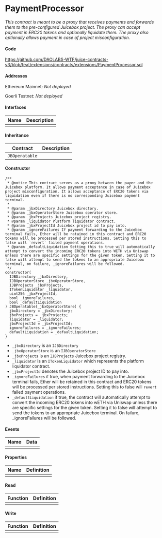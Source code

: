 # PaymentProcessor

*This contract is meant to be a proxy that receives payments and forwards them to the pre-configured Juicebox project. The proxy can accept payment in ERC20 tokens and optionally liquidate them. The proxy also optionally allows payment in case of project misconfiguration.*

#### Code

https://github.com/DAOLABS-WTF/juice-contracts-v3/blob/feat/extensions/contracts/extensions/PaymentProcessor.sol

#### Addresses

Ethereum Mainnet: *Not deployed*

Goerli Testnet: *Not deployed*

#### Interfaces

|Name|Description|
|-|-|
|||

#### Inheritance

|Contract|Description|
|-|-|
|`JBOperatable`||

#### Constructor

```
/**
 * @notice This contract serves as a proxy between the payer and the Juicebox platform. It allows payment acceptance in case of Juicebox project misconfiguration. It allows acceptance of ERC20 tokens via liquidation even if there is no corresponding Juicebox payment terminal.
 *
 * @param _jbxDirectory Juicebox directory.
 * @param _jbxOperatorStore Juicebox operator store.
 * @param _jbxProjects Juicebox project registry.
 * @param _liquidator Platform liquidator contract.
 * @param _jbxProjectId Juicebox project id to pay into.
 * @param _ignoreFailures If payment forwarding to the Juicebox terminal fails, Ether will be ratained in this contract and ERC20 tokens will be processed per stored instructions. Setting this to false will `revert` failed payment operations.
 * @param _defaultLiquidation Setting this to true will automatically attempt to convert the incoming ERC20 tokens into WETH via Uniswap unless there are specific settings for the given token. Setting it to false will attempt to send the tokens to an appropriate Juicebox terminal, on failure, _ignoreFailures will be followed.
 */
constructor(
  IJBDirectory _jbxDirectory,
  IJBOperatorStore _jbxOperatorStore,
  IJBProjects _jbxProjects,
  ITokenLiquidator _liquidator,
  uint256 _jbxProjectId,
  bool _ignoreFailures,
  bool _defaultLiquidation
) JBOperatable(_jbxOperatorStore) {
  jbxDirectory = _jbxDirectory;
  jbxProjects = _jbxProjects;
  liquidator = _liquidator;
  jbxProjectId = _jbxProjectId;
  ignoreFailures = _ignoreFailures;
  defaultLiquidation = _defaultLiquidation;
}
```

- `_jbxDirectory` is an `IJBDirectory`
- `_jbxOperatorStore` is an `IJBOperatorStore`
- `_jbxProjects` is an `IJBProjects` Juicebox project registry.
- `_liquidator` is an `ITokenLiquidator` which represents the platform liquidator contract.
- `_jbxProjectId` denotes the Juicebox project ID to pay into.
- `_ignoreFailures` if true, when payment forwarding to the Juicebox terminal fails, Ether will be retained in this contract and ERC20 tokens will be processed per stored instructions. Setting this to false will `revert` failed payment operations.
- `_defaultLiquidation` if true, the contract will automatically attempt to convert the incoming ERC20 tokens into wETH via Uniswap unless there are specific settings for the given token. Setting it to false will attempt to send the tokens to an appropriate Juicebox terminal. On failure, \_ignoreFailures will be followed.

#### Events

|Name|Data|
|-|-|
|||

#### Properties

|Name|Definition|
|-|-|
|||

#### Read

|Function|Definition|
|-|-|
|||

#### Write

|Function|Definition|
|-|-|
|||
